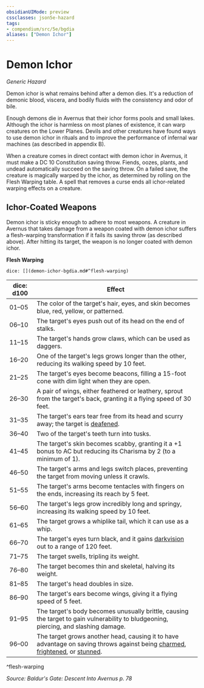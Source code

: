 ```yaml
---
obsidianUIMode: preview
cssclasses: json5e-hazard
tags:
- compendium/src/5e/bgdia
aliases: ["Demon Ichor"]
---
```

# Demon Ichor
*Generic Hazard*  

Demon ichor is what remains behind after a demon dies. It's a reduction of demonic blood, viscera, and bodily fluids with the consistency and odor of bile.

Enough demons die in Avernus that their ichor forms pools and small lakes. Although the ichor is harmless on most planes of existence, it can warp creatures on the Lower Planes. Devils and other creatures have found ways to use demon ichor in rituals and to improve the performance of infernal war machines (as described in appendix B).

When a creature comes in direct contact with demon ichor in Avernus, it must make a DC 10 Constitution saving throw. Fiends, oozes, plants, and undead automatically succeed on the saving throw. On a failed save, the creature is magically warped by the ichor, as determined by rolling on the Flesh Warping table. A spell that removes a curse ends all ichor-related warping effects on a creature.

## Ichor-Coated Weapons

Demon ichor is sticky enough to adhere to most weapons. A creature in Avernus that takes damage from a weapon coated with demon ichor suffers a flesh-warping transformation if it fails its saving throw (as described above). After hitting its target, the weapon is no longer coated with demon ichor.

**Flesh Warping**

`dice: [](demon-ichor-bgdia.md#^flesh-warping)`

| dice: d100 | Effect |
|------------|--------|
| 01–05 | The color of the target's hair, eyes, and skin becomes blue, red, yellow, or patterned. |
| 06–10 | The target's eyes push out of its head on the end of stalks. |
| 11–15 | The target's hands grow claws, which can be used as daggers. |
| 16–20 | One of the target's legs grows longer than the other, reducing its walking speed by 10 feet. |
| 21–25 | The target's eyes become beacons, filling a 15-foot cone with dim light when they are open. |
| 26–30 | A pair of wings, either feathered or leathery, sprout from the target's back, granting it a flying speed of 30 feet. |
| 31–35 | The target's ears tear free from its head and scurry away; the target is [deafened](2-Mechanics/CLI/rules/conditions.md#Deafened). |
| 36–40 | Two of the target's teeth turn into tusks. |
| 41–45 | The target's skin becomes scabby, granting it a +1 bonus to AC but reducing its Charisma by 2 (to a minimum of 1). |
| 46–50 | The target's arms and legs switch places, preventing the target from moving unless it crawls. |
| 51–55 | The target's arms become tentacles with fingers on the ends, increasing its reach by 5 feet. |
| 56–60 | The target's legs grow incredibly long and springy, increasing its walking speed by 10 feet. |
| 61–65 | The target grows a whiplike tail, which it can use as a whip. |
| 66–70 | The target's eyes turn black, and it gains [darkvision](2-Mechanics/CLI/rules/senses.md#Darkvision) out to a range of 120 feet. |
| 71–75 | The target swells, tripling its weight. |
| 76–80 | The target becomes thin and skeletal, halving its weight. |
| 81–85 | The target's head doubles in size. |
| 86–90 | The target's ears become wings, giving it a flying speed of 5 feet. |
| 91–95 | The target's body becomes unusually brittle, causing the target to gain vulnerability to bludgeoning, piercing, and slashing damage. |
| 96–00 | The target grows another head, causing it to have advantage on saving throws against being [charmed](2-Mechanics/CLI/rules/conditions.md#Charmed), [frightened](2-Mechanics/CLI/rules/conditions.md#Frightened), or [stunned](2-Mechanics/CLI/rules/conditions.md#Stunned). |
^flesh-warping

*Source: Baldur's Gate: Descent Into Avernus p. 78*